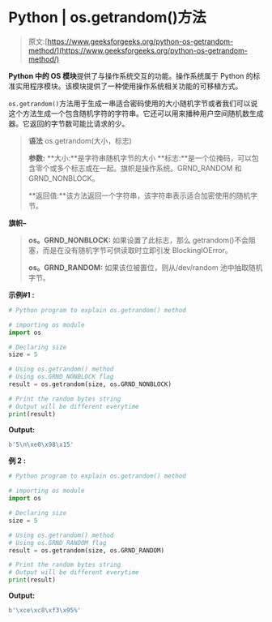 # Python | os.getrandom()方法

> 原文:[https://www.geeksforgeeks.org/python-os-getrandom-method/](https://www.geeksforgeeks.org/python-os-getrandom-method/)

**Python 中的 OS 模块**提供了与操作系统交互的功能。操作系统属于 Python 的标准实用程序模块。该模块提供了一种使用操作系统相关功能的可移植方式。

`os.getrandom()`方法用于生成一串适合密码使用的大小随机字节或者我们可以说这个方法生成一个包含随机字符的字符串。它还可以用来播种用户空间随机数生成器。它返回的字节数可能比请求的少。

> **语法** os.getrandom(大小，标志)
> 
> **参数:**
> **大小:**是字符串随机字节的大小
> **标志:**是一个位掩码，可以包含零个或多个标志或在一起。旗帜是操作系统。GRND_RANDOM 和 GRND_NONBLOCK。
> 
> **返回值:**该方法返回一个字符串，该字符串表示适合加密使用的随机字节。

**旗帜–**

> **os。GRND_NONBLOCK:** 如果设置了此标志，那么 getrandom()不会阻塞，而是在没有随机字节可供读取时立即引发 BlockingIOError。
> 
> **os。GRND_RANDOM:** 如果该位被置位，则从/dev/random 池中抽取随机字节。

**示例#1 :**

```py
# Python program to explain os.getrandom() method 

# importing os module 
import os 

# Declaring size
size = 5

# Using os.getrandom() method
# Using os.GRND_NONBLOCK flag
result = os.getrandom(size, os.GRND_NONBLOCK) 

# Print the random bytes string
# Output will be different everytime
print(result) 
```

**Output:**

```py
b'5\n\xe0\x98\x15'

```

**例 2 :**

```py
# Python program to explain os.getrandom() method 

# importing os module 
import os 

# Declaring size
size = 5

# Using os.getrandom() method
# Using os.GRND_RANDOM flag
result = os.getrandom(size, os.GRND_RANDOM) 

# Print the random bytes string
# Output will be different everytime
print(result) 
```

**Output:**

```py
b'\xce\xc8\xf3\x95%'

```